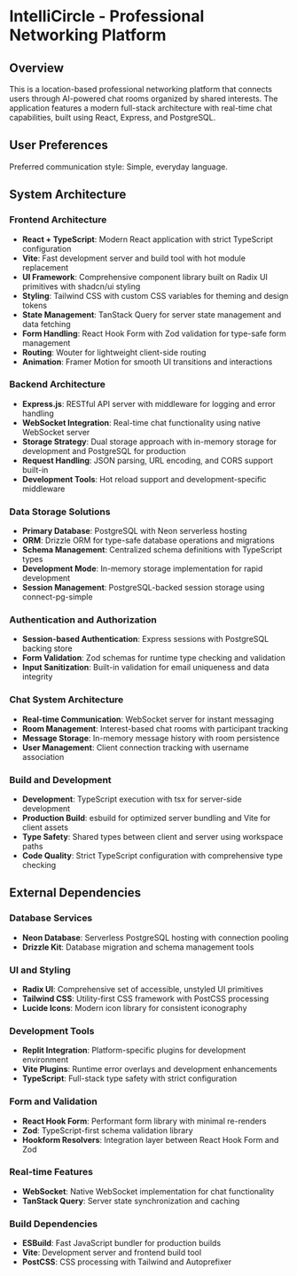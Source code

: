 # IntelliCircle - Professional Networking Platform

## Overview

This is a location-based professional networking platform that connects users through AI-powered chat rooms organized by shared interests. The application features a modern full-stack architecture with real-time chat capabilities, built using React, Express, and PostgreSQL.

## User Preferences

Preferred communication style: Simple, everyday language.

## System Architecture

### Frontend Architecture
- **React + TypeScript**: Modern React application with strict TypeScript configuration
- **Vite**: Fast development server and build tool with hot module replacement
- **UI Framework**: Comprehensive component library built on Radix UI primitives with shadcn/ui styling
- **Styling**: Tailwind CSS with custom CSS variables for theming and design tokens
- **State Management**: TanStack Query for server state management and data fetching
- **Form Handling**: React Hook Form with Zod validation for type-safe form management
- **Routing**: Wouter for lightweight client-side routing
- **Animation**: Framer Motion for smooth UI transitions and interactions

### Backend Architecture
- **Express.js**: RESTful API server with middleware for logging and error handling
- **WebSocket Integration**: Real-time chat functionality using native WebSocket server
- **Storage Strategy**: Dual storage approach with in-memory storage for development and PostgreSQL for production
- **Request Handling**: JSON parsing, URL encoding, and CORS support built-in
- **Development Tools**: Hot reload support and development-specific middleware

### Data Storage Solutions
- **Primary Database**: PostgreSQL with Neon serverless hosting
- **ORM**: Drizzle ORM for type-safe database operations and migrations
- **Schema Management**: Centralized schema definitions with TypeScript types
- **Development Mode**: In-memory storage implementation for rapid development
- **Session Management**: PostgreSQL-backed session storage using connect-pg-simple

### Authentication and Authorization
- **Session-based Authentication**: Express sessions with PostgreSQL backing store
- **Form Validation**: Zod schemas for runtime type checking and validation
- **Input Sanitization**: Built-in validation for email uniqueness and data integrity

### Chat System Architecture
- **Real-time Communication**: WebSocket server for instant messaging
- **Room Management**: Interest-based chat rooms with participant tracking
- **Message Storage**: In-memory message history with room persistence
- **User Management**: Client connection tracking with username association

### Build and Development
- **Development**: TypeScript execution with tsx for server-side development
- **Production Build**: esbuild for optimized server bundling and Vite for client assets
- **Type Safety**: Shared types between client and server using workspace paths
- **Code Quality**: Strict TypeScript configuration with comprehensive type checking

## External Dependencies

### Database Services
- **Neon Database**: Serverless PostgreSQL hosting with connection pooling
- **Drizzle Kit**: Database migration and schema management tools

### UI and Styling
- **Radix UI**: Comprehensive set of accessible, unstyled UI primitives
- **Tailwind CSS**: Utility-first CSS framework with PostCSS processing
- **Lucide Icons**: Modern icon library for consistent iconography

### Development Tools
- **Replit Integration**: Platform-specific plugins for development environment
- **Vite Plugins**: Runtime error overlays and development enhancements
- **TypeScript**: Full-stack type safety with strict configuration

### Form and Validation
- **React Hook Form**: Performant form library with minimal re-renders
- **Zod**: TypeScript-first schema validation library
- **Hookform Resolvers**: Integration layer between React Hook Form and Zod

### Real-time Features
- **WebSocket**: Native WebSocket implementation for chat functionality
- **TanStack Query**: Server state synchronization and caching

### Build Dependencies
- **ESBuild**: Fast JavaScript bundler for production builds
- **Vite**: Development server and frontend build tool
- **PostCSS**: CSS processing with Tailwind and Autoprefixer